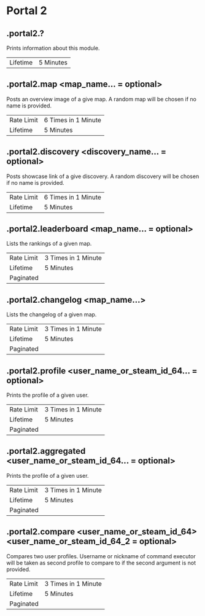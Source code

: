 # Portal 2

## .portal2.?

Prints information about this module.

|||
|---|---|
|Lifetime|5 Minutes|

## .portal2.map \<map_name... = optional\>

Posts an overview image of a give map. A random map will be chosen if no name is provided.

|||
|---|---|
|Rate Limit|6 Times in 1 Minute|
|Lifetime|5 Minutes|

## .portal2.discovery \<discovery_name... = optional\>

Posts showcase link of a give discovery. A random discovery will be chosen if no name is provided.

|||
|---|---|
|Rate Limit|6 Times in 1 Minute|
|Lifetime|5 Minutes|

## .portal2.leaderboard \<map_name... = optional\>

Lists the rankings of a given map.

|||
|---|---|
|Rate Limit|3 Times in 1 Minute|
|Lifetime|5 Minutes|
|Paginated||

## .portal2.changelog \<map_name...\>

Lists the changelog of a given map.

|||
|---|---|
|Rate Limit|3 Times in 1 Minute|
|Lifetime|5 Minutes|
|Paginated||

## .portal2.profile \<user_name_or_steam_id_64... = optional\>

Prints the profile of a given user.

|||
|---|---|
|Rate Limit|3 Times in 1 Minute|
|Lifetime|5 Minutes|
|Paginated||

## .portal2.aggregated \<user_name_or_steam_id_64... = optional\>

Prints the profile of a given user.

|||
|---|---|
|Rate Limit|3 Times in 1 Minute|
|Lifetime|5 Minutes|
|Paginated||

## .portal2.compare \<user_name_or_steam_id_64\> \<user_name_or_steam_id_64_2 = optional\>

Compares two user profiles. Username or nickname of command executor will be taken as second profile to compare to if the second argument is not provided.

|||
|---|---|
|Rate Limit|3 Times in 1 Minute|
|Lifetime|5 Minutes|
|Paginated||
